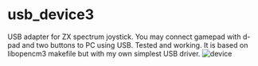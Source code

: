 # usb_device3
USB adapter for ZX spectrum joystick. You may connect gamepad with d-pad
and two buttons to PC using USB.
Tested and working.
It is based on libopencm3 makefile but with my own simplest USB driver.
![device](pcb.JPG)